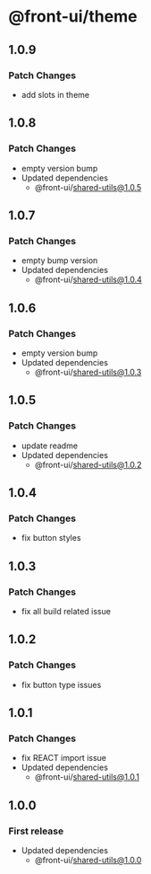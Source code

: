 # @front-ui/theme

## 1.0.9

### Patch Changes

- add slots in theme

## 1.0.8

### Patch Changes

- empty version bump
- Updated dependencies
  - @front-ui/shared-utils@1.0.5

## 1.0.7

### Patch Changes

- empty bump version
- Updated dependencies
  - @front-ui/shared-utils@1.0.4

## 1.0.6

### Patch Changes

- empty version bump
- Updated dependencies
  - @front-ui/shared-utils@1.0.3

## 1.0.5

### Patch Changes

- update readme
- Updated dependencies
  - @front-ui/shared-utils@1.0.2

## 1.0.4

### Patch Changes

- fix button styles

## 1.0.3

### Patch Changes

- fix all build related issue

## 1.0.2

### Patch Changes

- fix button type issues

## 1.0.1

### Patch Changes

- fix REACT import issue
- Updated dependencies
  - @front-ui/shared-utils@1.0.1

## 1.0.0

### First release

- Updated dependencies
  - @front-ui/shared-utils@1.0.0
